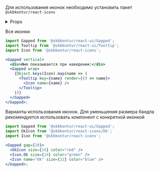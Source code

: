 Для использования иконок необходимо установить пакет `@skbkontur/react-icons`

<details><summary>Props</summary>

```ts
type IconProps = {
  color?: string;
  name: IconName;
  size?: number | string;
};

type IconName =
  | 'Menu'
  | 'Add'
  | 'ArchivePack'
  | 'ArchiveUnpack'
  | 'Attach'
  | 'Baby'
  | 'Backward'
  | 'BarcodeScanner'
  | 'Briefcase'
  | 'Calculator'
  | 'Calendar'
  | 'Card'
  | 'Certificate'
  | 'Clear'
  | ... 218 more ...
  | 'Infiniti';
```

</details>

Все иконки

```jsx
import Gapped from '@skbkontur/react-ui/Gapped';
import Tooltip from '@skbkontur/react-ui/Tooltip';
import Icon from '@skbkontur/react-icons';

<Gapped vertical>
  <div>Имя показывается при наведении:</div>
  <Gapped wrap>
    {Object.keys(Icon).map(name => (
      <Tooltip key={name} render={() => name}>
        <Icon name={name} />
      </Tooltip>
    ))}
  </Gapped>
</Gapped>;
```

Варианты использования иконок.
Для уменьшения размера бандла рекомендуется использовать компонент с конкретной иконкой

```jsx
import Gapped from '@skbkontur/react-ui/Gapped';
import OkIcon from '@skbkontur/react-icons/Ok';
import Icon from '@skbkontur/react-icons';

<Gapped gap={20}>
  <OkIcon size={16} color="red" />
  <Icon.Ok size={24} color="green" />
  <Icon name="Ok" size={32} color="blue" />
</Gapped>;
```

